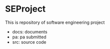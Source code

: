 # SEProject
This is repository of software engineering project
- docs: documents
- pa: pa submitted
- src: source code
